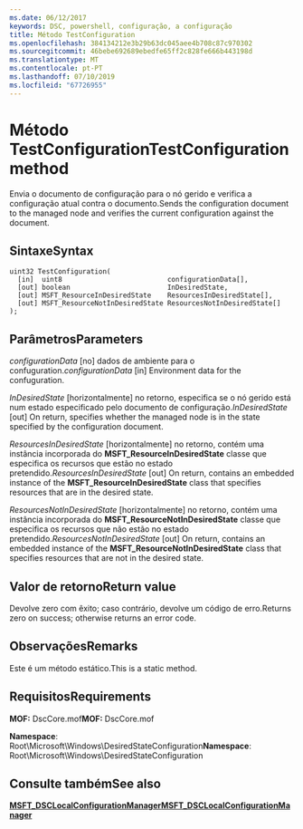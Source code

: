 ```yaml
---
ms.date: 06/12/2017
keywords: DSC, powershell, configuração, a configuração
title: Método TestConfiguration
ms.openlocfilehash: 384134212e3b29b63dc045aee4b708c87c970302
ms.sourcegitcommit: 46bebe692689ebedfe65ff2c828fe666b443198d
ms.translationtype: MT
ms.contentlocale: pt-PT
ms.lasthandoff: 07/10/2019
ms.locfileid: "67726955"
---
```

# <a name="testconfiguration-method"></a><span data-ttu-id="43efe-103">Método TestConfiguration</span><span class="sxs-lookup"><span data-stu-id="43efe-103">TestConfiguration method</span></span>

<span data-ttu-id="43efe-104">Envia o documento de configuração para o nó gerido e verifica a configuração atual contra o documento.</span><span class="sxs-lookup"><span data-stu-id="43efe-104">Sends the configuration document to the managed node and verifies the current configuration against the document.</span></span>

## <a name="syntax"></a><span data-ttu-id="43efe-105">Sintaxe</span><span class="sxs-lookup"><span data-stu-id="43efe-105">Syntax</span></span>

```mof
uint32 TestConfiguration(
  [in]  uint8                          configurationData[],
  [out] boolean                        InDesiredState,
  [out] MSFT_ResourceInDesiredState    ResourcesInDesiredState[],
  [out] MSFT_ResourceNotInDesiredState ResourcesNotInDesiredState[]
);
```

## <a name="parameters"></a><span data-ttu-id="43efe-106">Parâmetros</span><span class="sxs-lookup"><span data-stu-id="43efe-106">Parameters</span></span>

<span data-ttu-id="43efe-107">*configurationData* \[no\] dados de ambiente para o confuguration.</span><span class="sxs-lookup"><span data-stu-id="43efe-107">*configurationData* \[in\] Environment data for the confuguration.</span></span>

<span data-ttu-id="43efe-108">*InDesiredState* \[horizontalmente\] no retorno, especifica se o nó gerido está num estado especificado pelo documento de configuração.</span><span class="sxs-lookup"><span data-stu-id="43efe-108">*InDesiredState* \[out\] On return, specifies whether the managed node is in the state specified by the configuration document.</span></span>

<span data-ttu-id="43efe-109">*ResourcesInDesiredState* \[horizontalmente\] no retorno, contém uma instância incorporada do **MSFT_ResourceInDesiredState** classe que especifica os recursos que estão no estado pretendido.</span><span class="sxs-lookup"><span data-stu-id="43efe-109">*ResourcesInDesiredState* \[out\] On return, contains an embedded instance of the **MSFT_ResourceInDesiredState** class that specifies resources that are in the desired state.</span></span>

<span data-ttu-id="43efe-110">*ResourcesNotInDesiredState* \[horizontalmente\] no retorno, contém uma instância incorporada do **MSFT_ResourceNotInDesiredState** classe que especifica os recursos que não estão no estado pretendido.</span><span class="sxs-lookup"><span data-stu-id="43efe-110">*ResourcesNotInDesiredState* \[out\] On return, contains an embedded instance of the **MSFT_ResourceNotInDesiredState** class that specifies resources that are not in the desired state.</span></span>

## <a name="return-value"></a><span data-ttu-id="43efe-111">Valor de retorno</span><span class="sxs-lookup"><span data-stu-id="43efe-111">Return value</span></span>

<span data-ttu-id="43efe-112">Devolve zero com êxito; caso contrário, devolve um código de erro.</span><span class="sxs-lookup"><span data-stu-id="43efe-112">Returns zero on success; otherwise returns an error code.</span></span>

## <a name="remarks"></a><span data-ttu-id="43efe-113">Observações</span><span class="sxs-lookup"><span data-stu-id="43efe-113">Remarks</span></span>

<span data-ttu-id="43efe-114">Este é um método estático.</span><span class="sxs-lookup"><span data-stu-id="43efe-114">This is a static method.</span></span>

## <a name="requirements"></a><span data-ttu-id="43efe-115">Requisitos</span><span class="sxs-lookup"><span data-stu-id="43efe-115">Requirements</span></span>

<span data-ttu-id="43efe-116">**MOF:** DscCore.mof</span><span class="sxs-lookup"><span data-stu-id="43efe-116">**MOF:** DscCore.mof</span></span>

<span data-ttu-id="43efe-117">**Namespace**: Root\Microsoft\Windows\DesiredStateConfiguration</span><span class="sxs-lookup"><span data-stu-id="43efe-117">**Namespace**: Root\Microsoft\Windows\DesiredStateConfiguration</span></span>

## <a name="see-also"></a><span data-ttu-id="43efe-118">Consulte também</span><span class="sxs-lookup"><span data-stu-id="43efe-118">See also</span></span>

[<span data-ttu-id="43efe-119">**MSFT_DSCLocalConfigurationManager**</span><span class="sxs-lookup"><span data-stu-id="43efe-119">**MSFT_DSCLocalConfigurationManager**</span></span>](msft-dsclocalconfigurationmanager.md)
